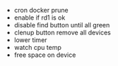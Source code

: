 * cron docker prune
* enable if rd1 is ok
* disable find button until all green
* clenup button remove all devices
* lower timer
* watch cpu temp
* free space on device
